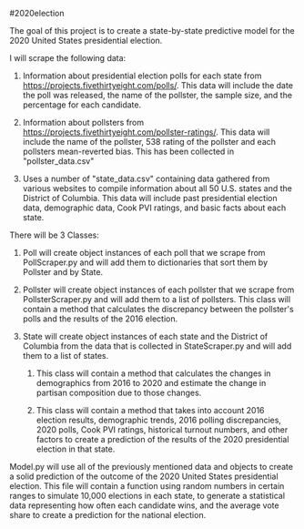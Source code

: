 #2020election

The goal of this project is to create a state-by-state predictive model for the 2020 United States presidential election.

I will scrape the following data:

1) Information about presidential election polls for each state from https://projects.fivethirtyeight.com/polls/. This data will include the date the poll was released, the name of the pollster, the sample size, and the percentage for each candidate.

2) Information about pollsters from https://projects.fivethirtyeight.com/pollster-ratings/. This data will include the name of the pollster, 538 rating of the pollster and each pollsters mean-reverted bias. This has been collected in "pollster_data.csv"

3) Uses a number of "state_data.csv" containing data gathered from various websites to compile information about all 50 U.S. states and the District of Columbia. This data will include past presidential election data, demographic data, Cook PVI ratings, and basic facts about each state.

There will be 3 Classes:

1) Poll will create object instances of each poll that we scrape from PollScraper.py and will add them to dictionaries that sort them by Pollster and by State.

2) Pollster will create object instances of each pollster that we scrape from PollsterScraper.py and will add them to a list of pollsters.
This class will contain a method that calculates the discrepancy between the pollster's polls and the results of the 2016 election.

3) State will create object instances of each state and the District of Columbia from the data that is collected in StateScraper.py and will add them to a list of states.

	1) This class will contain a method that calculates the changes in demographics from 2016 to 2020 and estimate the change in partisan composition due to those changes.
	
	2) This class will contain a method that takes into account 2016 election results, demographic trends, 2016 polling discrepancies, 2020 polls, Cook PVI ratings, historical
	   turnout numbers, and other factors to create a prediction of the results of the 2020 presidential election in that state.

Model.py will use all of the previously mentioned data and objects to create a solid prediction of the outcome of the 2020 United States presidential election.
	This file will contain a function using random numbers in certain ranges to simulate 10,000 elections in each state, to generate a statistical data representing how often each candidate wins, and the average vote share to create a prediction for the national election.
